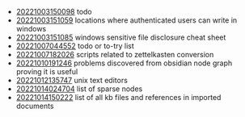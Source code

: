 - [20221003150098](/zet/20221003150098/README.md) todo
- [20221003151059](/zet/20221003151059/README.md) locations where authenticated users can write in windows
- [20221003151085](/zet/20221003151085/README.md) windows sensitive file disclosure cheat sheet
- [20221007044552](/zet/20221007044552/README.md) todo or to-try list
- [20221007182026](/zet/20221007182026/README.md) scripts related to zettelkasten conversion
- [20221010191246](/zet/20221010191246/README.md) problems discovered from obsidian node graph proving it is useful
- [20221012135747](/zet/20221012135747/README.md) unix text editors
- [20221014024704](/zet/20221014024704/README.md) list of sparse nodes
- [20221014150222](/zet/20221014150222/README.md) list of all kb files and references in imported documents
